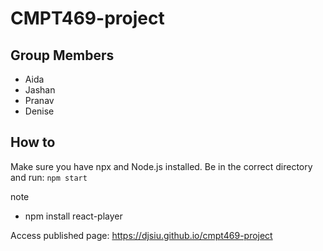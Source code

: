 # CMPT469-project

## Group Members

- Aida
- Jashan
- Pranav
- Denise

## How to

Make sure you have npx and Node.js installed.
Be in the correct directory and run:
`npm start`

note

- npm install react-player

Access published page: https://djsiu.github.io/cmpt469-project
